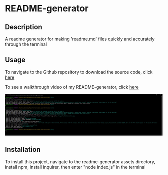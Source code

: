 # README-generator

## Description

A readme generator for making 'readme.md' files quickly and accurately through the terminal

## Usage

To navigate to the Github repository to download the source code, click [here](https://github.com/ndallich1/readme-generator)

To see a walkthrough video of my README-generator, click [here](https://watch.screencastify.com/v/21d52AVUuh0HnXfhZ2IW)

![screenshot of terminal](./assets/images/readme-generator-screenshot.jpg)

## Installation

To install this project, navigate to the readme-generator assets directory, install npm, install inquirer, then enter "node index.js" in the terminal
